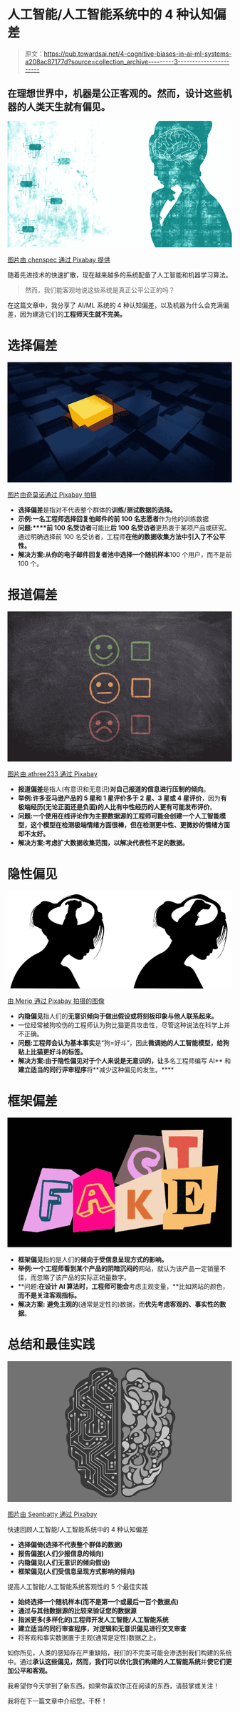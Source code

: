 # 人工智能/人工智能系统中的 4 种认知偏差

> 原文：<https://pub.towardsai.net/4-cognitive-biases-in-ai-ml-systems-a208ac87177d?source=collection_archive---------3----------------------->

## 在理想世界中，机器是公正客观的。然而，设计这些机器的人类天生就有偏见。

![](img/a824c35b64cdc7c3edc9c734f4e39cdd.png)

[图片由 chenspec 通过 Pixabay 提供](https://pixabay.com/illustrations/brain-chip-neurons-machine-learning-6010961/)

随着先进技术的快速扩散，现在越来越多的系统配备了人工智能和机器学习算法。

> 然而，我们能客观地说这些系统是真正公平公正的吗？

在这篇文章中，我分享了 AI/ML 系统的 4 种认知偏差，以及机器为什么会充满偏差，因为建造它们的**工程师天生就不完美。**

# 选择偏差

![](img/0c8df87ae3f0894d50ff4613efa58834.png)

[图片由奇莫诺通过 Pixabay 拍摄](https://pixabay.com/illustrations/cubes-choice-one-yellow-light-2492010/)

*   **选择偏差**是指对不代表整个群体的**训练/测试数据的选择。**
*   **示例:**一名工程师选择回复他邮件的**前 100 名志愿者**作为他的训练数据
*   **问题:****前 100 名受访者**可能比**后 100 名受访者**更热衷于某项产品或研究。通过明确选择前 100 名受访者，工程师**在他的数据收集方法中引入了不公平性。**
*   **解决方案:**从你的电子邮件回复者池中选择一个**随机样本**100 个用户，而不是前 100 个。

# 报道偏差

![](img/5cbdbf33ced58302d69fe941a0a00207.png)

[图片由 athree233 通过 Pixabay](https://pixabay.com/photos/board-chalk-feedback-review-3699978/)

*   **报道偏差**是指人(有意识和无意识)**对自己报道的信息进行压制的倾向**。
*   **举例:**许多亚马逊产品**的 5 星和 1 星评价多于 2 星、3 星或 4 星评价**，因为**有极端经历(无论正面还是负面)的人比有中性经历的人更有可能发布评价**。
*   **问题:**一个使用在线评论作为主要数据源的工程师可能会创建一个人工智能模型，这个模型在检测极端情绪方面**很棒，但在检测更中性、更微妙的情绪方面却不太好。**
*   **解决方案:**考虑**扩大数据收集范围，以解决代表性不足的数据。**

# 隐性偏见

![](img/95d6c3b10e1b38889190a0a24c68917d.png)

[由 Merio 通过 Pixabay 拍摄的图像](https://pixabay.com/illustrations/girl-woman-female-silhouette-young-4064552/)

*   **内隐偏见**指人们的**无意识倾向于做出假设或将刻板印象与他人联系起来。**
*   一位经常被狗咬伤的工程师认为狗比猫更具攻击性，尽管这种说法在科学上并不正确。
*   **问题:**工程师会认为**基本事实**是“狗=好斗”，因此**微调她的人工智能模型，给狗贴上比猫更好斗的标签。**
*   **解决方案:**由于隐性偏见对于个人来说是**无意识的，让**多名工程师编写 AI** 和**建立适当的同行评审程序**将**减少这种偏见的发生。****

# 框架偏差

![](img/8b8a0cd214cc1eae9b9d757eec50d8a3.png)

*   **框架偏见**指的是人们的**倾向于受信息呈现方式的影响。**
*   **举例:**一个工程师看到某个产品的**阴暗沉闷的**网站，就认为该产品一定销量不佳，而忽略了该产品的实际正销量数字。
*   **问题:**在设计 AI 算法时，工程师可能会**考虑主观变量，**比如网站的颜色，**而不是关注客观指标。**
*   **解决方案:** **避免主观的**(通常是定性的)数据，而**优先考虑客观的、事实性的数据**。

# 总结和最佳实践

![](img/c85d7c0a5c5ae330c49d71f072087593.png)

[图片由 Seanbatty 通过 Pixabay](https://pixabay.com/illustrations/artificial-intelligence-ai-robot-2228610/)

快速回顾人工智能/人工智能系统中的 4 种认知偏差

*   **选择偏倚(选择不代表整个群体的数据)**
*   **报告偏差(人们少报信息的倾向)**
*   **内隐偏见(人们无意识的倾向假设)**
*   **框架偏见(人们受信息呈现方式影响的倾向)**

提高人工智能/人工智能系统客观性的 5 个最佳实践

*   **始终选择一个随机样本(而不是第一个或最后一百个数据点)**
*   **通过与其他数据源的比较来验证您的数据源**
*   **指派更多(多样化的)工程师开发人工智能/人工智能系统**
*   **建立适当的同行审查程序，对逻辑和无意识偏见进行交叉审查**
*   将客观和事实数据置于主观(通常是定性)数据之上。

如你所见，人类的感知存在严重缺陷，我们的不完美可能会渗透到我们构建的系统中。通过**承认这些偏见，**然而，我们可以**优化我们构建的人工智能系统**并**使它们更加公平和客观。**

我希望你今天学到了新东西。如果你喜欢你正在阅读的东西，请鼓掌或关注！

我将在下一篇文章中介绍您。干杯！